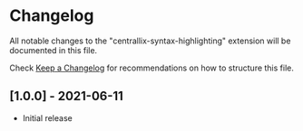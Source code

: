 # Changelog

All notable changes to the "centrallix-syntax-highlighting" extension will be documented in this file.

Check [Keep a Changelog](http://keepachangelog.com/) for recommendations on how to structure this file.

## [1.0.0] - 2021-06-11 

- Initial release